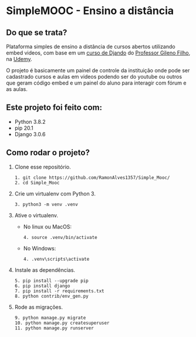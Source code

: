 # SimpleMOOC - Ensino a distância

## Do que se trata?
Plataforma simples de ensino a distância de cursos abertos utilizando embed videos, com base em um [curso de Djando](https://www.udemy.com/course/python-3-na-web-com-django-basico-intermediario/) do [Professor Gileno Filho](https://www.udemy.com/user/gilenofilho/), na [Udemy](https://www.udemy.com).

O projeto é basicamente um painel de controle da instituição onde pode ser cadastrado cursos e aulas em videos podendo ser do youtube ou outros que geram código embed e um painel do aluno para interagir com fórum e as aulas.

## Este projeto foi feito com:
- Python 3.8.2
- pip 20.1
- Django 3.0.6

## Como rodar o projeto?
1. Clone esse repositório.
    ```
    1. git clone https://github.com/RamonAlves1357/Simple_Mooc/
    2. cd Simple_Mooc
    ```
2. Crie um virtualenv com Python 3.
    ```
    3. python3 -m venv .venv
    ```
3. Ative o virtualenv.
    - No linux ou MacOS: 
        ```
        4. source .venv/bin/activate
        ```
    - No Windows:
        ```
        4. .venv\scripts\activate
        ```

4. Instale as dependências.
    ```
    5. pip install --upgrade pip
    6. pip install django
    7. pip install -r requirements.txt
    8. python contrib/env_gen.py
    ```

5. Rode as migrações.
    ```
    9. python manage.py migrate
    10. python manage.py createsuperuser
    11. python manage.py runserver
    ```
